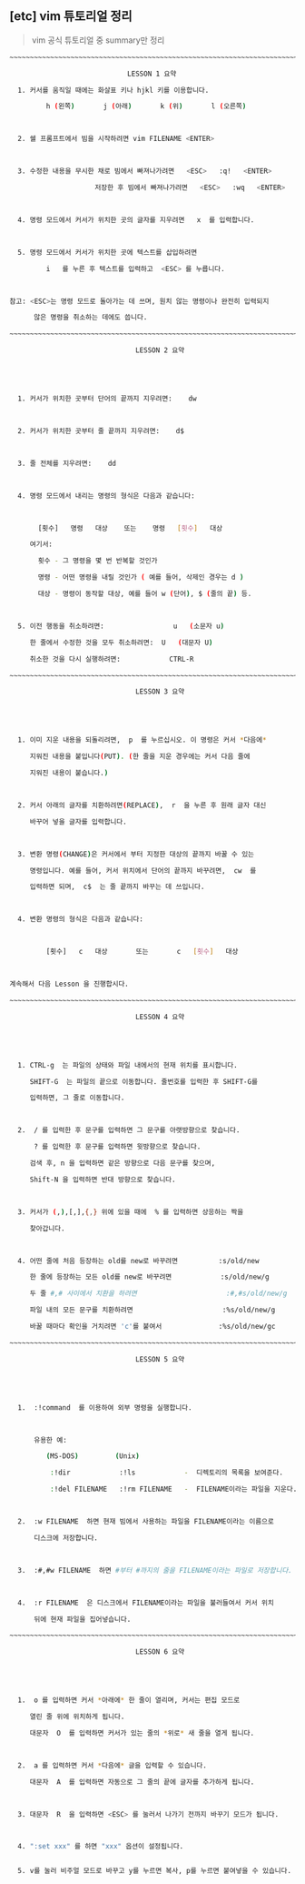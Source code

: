 ## [etc] vim 튜토리얼 정리

> vim 공식 튜토리얼 중 summary만 정리

```bash
~~~~~~~~~~~~~~~~~~~~~~~~~~~~~~~~~~~~~~~~~~~~~~~~~~~~~~~~~~~~~~~~~~~~~~~~~~~~~~

                             LESSON 1 요약

  1. 커서를 움직일 때에는 화살표 키나 hjkl 키를 이용합니다.

         h (왼쪽)       j (아래)       k (위)       l (오른쪽)



  2. 쉘 프롬프트에서 빔을 시작하려면 vim FILENAME <ENTER>



  3. 수정한 내용을 무시한 채로 빔에서 빠져나가려면   <ESC>   :q!   <ENTER>

                     저장한 후 빔에서 빠져나가려면   <ESC>   :wq   <ENTER>



  4. 명령 모드에서 커서가 위치한 곳의 글자를 지우려면   x  를 입력합니다.



  5. 명령 모드에서 커서가 위치한 곳에 텍스트를 삽입하려면

         i   를 누른 후 텍스트를 입력하고  <ESC> 를 누릅니다.



참고: <ESC>는 명령 모드로 돌아가는 데 쓰며, 원치 않는 명령이나 완전히 입력되지

      않은 명령을 취소하는 데에도 씁니다.

```

```bash
~~~~~~~~~~~~~~~~~~~~~~~~~~~~~~~~~~~~~~~~~~~~~~~~~~~~~~~~~~~~~~~~~~~~~~~~~~~~~~

                               LESSON 2 요약





  1. 커서가 위치한 곳부터 단어의 끝까지 지우려면:    dw



  2. 커서가 위치한 곳부터 줄 끝까지 지우려면:    d$



  3. 줄 전체를 지우려면:    dd



  4. 명령 모드에서 내리는 명령의 형식은 다음과 같습니다:



       [횟수]   명령   대상    또는    명령   [횟수]   대상

     여기서:

       횟수 - 그 명령을 몇 번 반복할 것인가

       명령 - 어떤 명령을 내릴 것인가 ( 예를 들어, 삭제인 경우는 d )

       대상 - 명령이 동작할 대상, 예를 들어 w (단어), $ (줄의 끝) 등.



  5. 이전 행동을 취소하려면:                 u   (소문자 u)

     한 줄에서 수정한 것을 모두 취소하려면:  U   (대문자 U)

     취소한 것을 다시 실행하려면:            CTRL-R

```

```bash
~~~~~~~~~~~~~~~~~~~~~~~~~~~~~~~~~~~~~~~~~~~~~~~~~~~~~~~~~~~~~~~~~~~~~~~~~~~~~~

                               LESSON 3 요약





  1. 이미 지운 내용을 되돌리려면,  p  를 누르십시오. 이 명령은 커서 *다음에*

     지워진 내용을 붙입니다(PUT). (한 줄을 지운 경우에는 커서 다음 줄에

     지워진 내용이 붙습니다.)



  2. 커서 아래의 글자를 치환하려면(REPLACE),  r  을 누른 후 원래 글자 대신

     바꾸어 넣을 글자를 입력합니다.



  3. 변환 명령(CHANGE)은 커서에서 부터 지정한 대상의 끝까지 바꿀 수 있는

     명령입니다. 예를 들어, 커서 위치에서 단어의 끝까지 바꾸려면,  cw  를

     입력하면 되며,  c$  는 줄 끝까지 바꾸는 데 쓰입니다.



  4. 변환 명령의 형식은 다음과 같습니다:



         [횟수]   c   대상       또는       c   [횟수]   대상



계속해서 다음 Lesson 을 진행합시다.

```

```bash
~~~~~~~~~~~~~~~~~~~~~~~~~~~~~~~~~~~~~~~~~~~~~~~~~~~~~~~~~~~~~~~~~~~~~~~~~~~~~~

                               LESSON 4 요약





  1. CTRL-g  는 파일의 상태와 파일 내에서의 현재 위치를 표시합니다.

     SHIFT-G  는 파일의 끝으로 이동합니다. 줄번호를 입력한 후 SHIFT-G를

     입력하면, 그 줄로 이동합니다.



  2.  / 를 입력한 후 문구를 입력하면 그 문구를 아랫방향으로 찾습니다.

      ? 를 입력한 후 문구를 입력하면 윗방향으로 찾습니다.

     검색 후, n 을 입력하면 같은 방향으로 다음 문구를 찾으며,

     Shift-N 을 입력하면 반대 방향으로 찾습니다.



  3. 커서가 (,),[,],{,} 위에 있을 때에  % 를 입력하면 상응하는 짝을

     찾아갑니다.



  4. 어떤 줄에 처음 등장하는 old를 new로 바꾸려면          :s/old/new

     한 줄에 등장하는 모든 old를 new로 바꾸려면            :s/old/new/g

     두 줄 #,# 사이에서 치환을 하려면                      :#,#s/old/new/g

     파일 내의 모든 문구를 치환하려면                      :%s/old/new/g

     바꿀 때마다 확인을 거치려면 'c'를 붙여서              :%s/old/new/gc

```

```bash
~~~~~~~~~~~~~~~~~~~~~~~~~~~~~~~~~~~~~~~~~~~~~~~~~~~~~~~~~~~~~~~~~~~~~~~~~~~~~~

                               LESSON 5 요약





  1.  :!command  를 이용하여 외부 명령을 실행합니다.



      유용한 예:

         (MS-DOS)         (Unix)

          :!dir            :!ls            -  디렉토리의 목록을 보여준다.

          :!del FILENAME   :!rm FILENAME   -  FILENAME이라는 파일을 지운다.



  2.  :w FILENAME  하면 현재 빔에서 사용하는 파일을 FILENAME이라는 이름으로

      디스크에 저장합니다.



  3.  :#,#w FILENAME  하면 #부터 #까지의 줄을 FILENAME이라는 파일로 저장합니다.



  4.  :r FILENAME  은 디스크에서 FILENAME이라는 파일을 불러들여서 커서 위치

      뒤에 현재 파일을 집어넣습니다.

```

```bash
~~~~~~~~~~~~~~~~~~~~~~~~~~~~~~~~~~~~~~~~~~~~~~~~~~~~~~~~~~~~~~~~~~~~~~~~~~~~~~

                               LESSON 6 요약





  1.  o 를 입력하면 커서 *아래에* 한 줄이 열리며, 커서는 편집 모드로

     열린 줄 위에 위치하게 됩니다.

     대문자  O  를 입력하면 커서가 있는 줄의 *위로* 새 줄을 열게 됩니다.



  2.  a 를 입력하면 커서 *다음에* 글을 입력할 수 있습니다.

     대문자  A  를 입력하면 자동으로 그 줄의 끝에 글자를 추가하게 됩니다.



  3. 대문자  R  을 입력하면 <ESC> 를 눌러서 나가기 전까지 바꾸기 모드가 됩니다.



  4. ":set xxx" 를 하면 "xxx" 옵션이 설정됩니다.


  5. v를 눌러 비주얼 모드로 바꾸고 y를 누르면 복사, p를 누르면 붙여넣을 수 있습니다.
```

